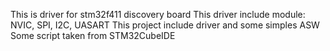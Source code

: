 This is driver for stm32f411 discovery board 
This driver include module: NVIC, SPI, I2C, UASART 
This project include driver and some simples ASW
Some script taken from STM32CubeIDE
